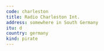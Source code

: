 ```yaml
---
code: charleston
title: Radio Charleston Int.
address: somewhere in South Germany
itu: d
country: germany
kind: pirate
---
```

